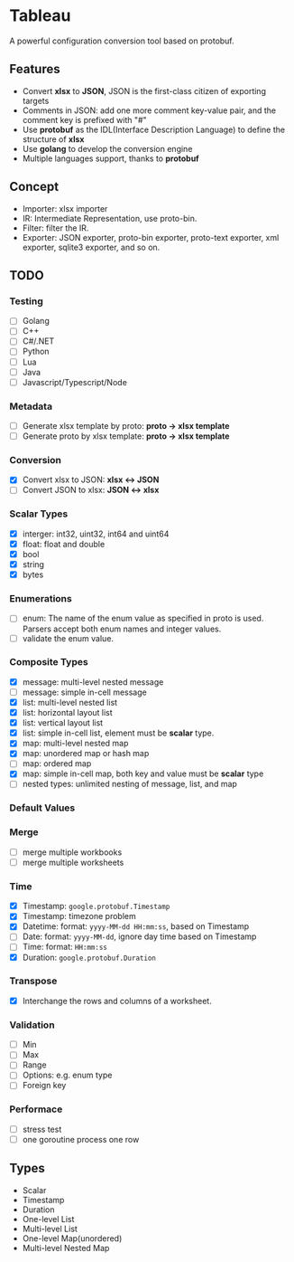# Tableau
A powerful configuration conversion tool based on protobuf.

## Features
- Convert **xlsx** to **JSON**, JSON is the first-class citizen of exporting targets
- Comments in JSON: add one more comment key-value pair, and the comment key is prefixed with "#"
- Use **protobuf** as the IDL(Interface Description Language) to define the structure of **xlsx**
- Use **golang** to develop the conversion engine
- Multiple languages support, thanks to **protobuf**

## Concept
- Importer: xlsx importer
- IR: Intermediate Representation, use proto-bin.
- Filter: filter the IR.
- Exporter: JSON exporter, proto-bin exporter, proto-text exporter, xml exporter, sqlite3 exporter, and so on.

## TODO

### Testing
- [ ] Golang
- [ ] C++
- [ ] C#/.NET
- [ ] Python
- [ ] Lua
- [ ] Java
- [ ] Javascript/Typescript/Node

### Metadata
- [ ] Generate xlsx template by proto: **proto -> xlsx template**
- [ ] Generate proto by xlsx template: **proto -> xlsx template**

### Conversion
- [x] Convert xlsx to JSON: **xlsx <-> JSON**
- [ ] Convert JSON to xlsx: **JSON <-> xlsx**

### Scalar Types
- [x] interger: int32, uint32, int64 and uint64
- [x] float: float and double
- [x] bool
- [x] string
- [x] bytes

### Enumerations
- [ ] enum: The name of the enum value as specified in proto is used. Parsers accept both enum names and integer values. 
- [ ] validate the enum value.

### Composite Types
- [x] message: multi-level nested message
- [ ] message: simple in-cell message
- [x] list: multi-level nested list
- [x] list: horizontal layout list
- [x] list: vertical layout list
- [x] list: simple in-cell list, element must be **scalar** type.
- [x] map: multi-level nested map
- [x] map: unordered map or hash map
- [ ] map: ordered map
- [x] map: simple in-cell map, both key and value must be **scalar** type
- [ ] nested types: unlimited nesting of message, list, and map

### Default Values

### Merge
- [ ] merge multiple workbooks
- [ ] merge multiple worksheets

### Time
- [x] Timestamp: `google.protobuf.Timestamp`
- [x] Timestamp: timezone problem
- [x] Datetime: format: `yyyy-MM-dd HH:mm:ss`, based on Timestamp
- [ ] Date: format: `yyyy-MM-dd`, ignore day time based on Timestamp
- [ ] Time: format: `HH:mm:ss`
- [x] Duration: `google.protobuf.Duration` 
  
### Transpose
- [x] Interchange the rows and columns of a worksheet.

### Validation
- [ ] Min
- [ ] Max
- [ ] Range
- [ ] Options: e.g. enum type
- [ ] Foreign key

### Performace
- [ ] stress test
- [ ] one goroutine process one row

## Types
- Scalar
- Timestamp
- Duration
- One-level List
- Multi-level List
- One-level Map(unordered)
- Multi-level Nested Map

